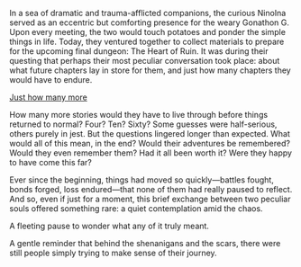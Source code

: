 <!-- title: I Like Potatoes, I Don't Like Tomatoes -->

In a sea of dramatic and trauma-afflicted companions, the curious NinoIna served as an eccentric but comforting presence for the weary Gonathon G. Upon every meeting, the two would touch potatoes and ponder the simple things in life. Today, they ventured together to collect materials to prepare for the upcoming final dungeon: The Heart of Ruin. It was during their questing that perhaps their most peculiar conversation took place: about what future chapters lay in store for them, and just how many chapters they would have to endure.

[Just how many more](#embed:https://www.youtube.com/live/p5xrAxTh8ho?si=r3MREBOL9NDWxHTD&t=5536)

How many more stories would they have to live through before things returned to normal? Four? Ten? Sixty? Some guesses were half-serious, others purely in jest. But the questions lingered longer than expected. What would all of this mean, in the end? Would their adventures be remembered? Would they even remember them? Had it all been worth it? Were they happy to have come this far?

Ever since the beginning, things had moved so quickly—battles fought, bonds forged, loss endured—that none of them had really paused to reflect. And so, even if just for a moment, this brief exchange between two peculiar souls offered something rare: a quiet contemplation amid the chaos.

A fleeting pause to wonder what any of it truly meant.

A gentle reminder that behind the shenanigans and the scars, there were still people simply trying to make sense of their journey.